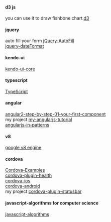 #### d3 js
you can use it to draw fishbone chart.[d3](https://github.com/d3/d3)

#### jquery
auto fill your form [jQuery-AutoFill](https://github.com/mmangino/jQuery-AutoFill)  
[jquery-dateFormat](https://github.com/phstc/jquery-dateFormat)
#### kendo-ui
[kendo-ui-core](https://github.com/telerik/kendo-ui-core)
#### typescript
[TypeScript](https://github.com/Microsoft/TypeScript)  

#### angular
[angular2-step-by-step-01-your-first-component](https://github.com/Vintharas/angular2-step-by-step-01-your-first-component)  
my project [my-angularjs-tutorial](https://github.com/jaassoon/angularjs-tutorial)  
[angularjs-in-patterns](https://github.com/mgechev/angularjs-in-patterns)
#### v8
[google v8 engine](https://github.com/v8/v8)
#### cordova
[Cordova-Examples](https://github.com/cfjedimaster/Cordova-Examples)  
[cordova-plugin-health](https://github.com/dariosalvi78/cordova-plugin-health)  
[cordova-ios](https://github.com/apache/cordova-ios)  
[cordova-android](https://github.com/apache/cordova-android)  
my project [cordova-plugin-statusbar](https://github.com/jaassoon/cordova-plugin-statusbar)

#### javascript-algorithms for computer science
[javascript-algorithms](https://github.com/mgechev/javascript-algorithms)
